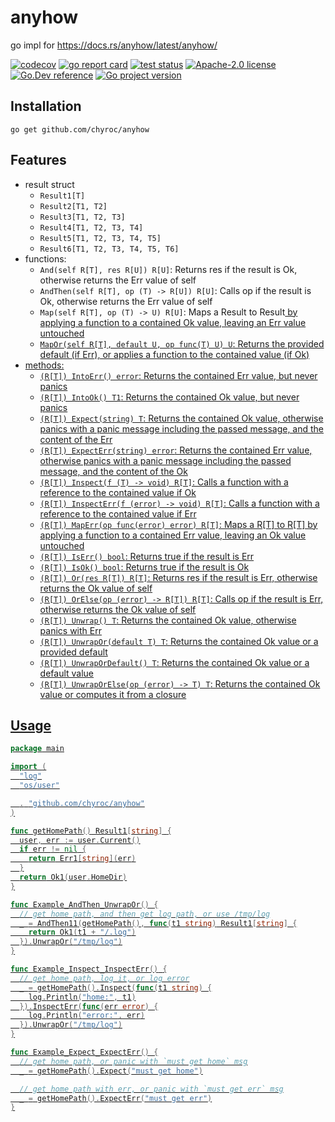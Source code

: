 # anyhow

go impl for https://docs.rs/anyhow/latest/anyhow/

[![codecov](https://codecov.io/gh/chyroc/anyhow/branch/master/graph/badge.svg)](https://codecov.io/gh/chyroc/anyhow)
[![go report card](https://goreportcard.com/badge/github.com/chyroc/anyhow "go report card")](https://goreportcard.com/report/github.com/chyroc/anyhow)
[![test status](https://github.com/chyroc/anyhow/actions/workflows/test.yml/badge.svg)](https://github.com/chyroc/anyhow/actions)
[![Apache-2.0 license](https://img.shields.io/badge/License-Apache%202.0-brightgreen.svg)](https://opensource.org/licenses/Apache-2.0)
[![Go.Dev reference](https://img.shields.io/badge/go.dev-reference-blue?logo=go&logoColor=white)](https://pkg.go.dev/github.com/chyroc/anyhow)
[![Go project version](https://badge.fury.io/go/github.com%2Fchyroc%2Fanyhow.svg)](https://badge.fury.io/go/github.com%2Fchyroc%2Fanyhow)

## Installation

```shell
go get github.com/chyroc/anyhow
```

## Features

- result struct
  - `Result1[T]`
  - `Result2[T1, T2]`
  - `Result3[T1, T2, T3]`
  - `Result4[T1, T2, T3, T4]`
  - `Result5[T1, T2, T3, T4, T5]`
  - `Result6[T1, T2, T3, T4, T5, T6]`
- functions:
  - `And(self R[T], res R[U]) R[U]`: Returns res if the result is Ok, otherwise returns the Err value of self
  - `AndThen(self R[T], op (T) -> R[U]) R[U]`: Calls op if the result is Ok, otherwise returns the Err value of self
  - `Map(self R[T], op (T) -> U) R[U]`: Maps a Result<T> to Result<U> by applying a function to a contained Ok value, leaving an Err value untouched
  - `MapOr(self R[T], default U, op func(T) U) U`: Returns the provided default (if Err), or applies a function to the contained value (if Ok)
- methods:
  - `(R[T]) IntoErr() error`: Returns the contained Err value, but never panics
  - `(R[T]) IntoOk() T1`: Returns the contained Ok value, but never panics
  - `(R[T]) Expect(string) T`: Returns the contained Ok value, otherwise panics with a panic message including the passed message, and the content of the Err
  - `(R[T]) ExpectErr(string) error`: Returns the contained Err value, otherwise panics with a panic message including the passed message, and the content of the Ok
  - `(R[T]) Inspect(f (T) -> void) R[T]`: Calls a function with a reference to the contained value if Ok
  - `(R[T]) InspectErr(f (error) -> void) R[T]`: Calls a function with a reference to the contained value if Err
  - `(R[T]) MapErr(op func(error) error) R[T]`: Maps a R[T] to R[T] by applying a function to a contained Err value, leaving an Ok value untouched
  - `(R[T]) IsErr() bool`: Returns true if the result is Err
  - `(R[T]) IsOk() bool`: Returns true if the result is Ok
  - `(R[T]) Or(res R[T]) R[T]`: Returns res if the result is Err, otherwise returns the Ok value of self
  - `(R[T]) OrElse(op (error) -> R[T]) R[T]`: Calls op if the result is Err, otherwise returns the Ok value of self
  - `(R[T]) Unwrap() T`: Returns the contained Ok value, otherwise panics with Err
  - `(R[T]) UnwrapOr(default T) T`: Returns the contained Ok value or a provided default
  - `(R[T]) UnwrapOrDefault() T`: Returns the contained Ok value or a default value
  - `(R[T]) UnwrapOrElse(op (error) -> T) T`: Returns the contained Ok value or computes it from a closure

## Usage

```go
package main

import (
  "log"
  "os/user"

  . "github.com/chyroc/anyhow"
)

func getHomePath() Result1[string] {
  user, err := user.Current()
  if err != nil {
    return Err1[string](err)
  }
  return Ok1(user.HomeDir)
}

func Example_AndThen_UnwrapOr() {
  // get home path, and then get log path, or use /tmp/log
  _ = AndThen11(getHomePath(), func(t1 string) Result1[string] {
    return Ok1(t1 + "/.log")
  }).UnwrapOr("/tmp/log")
}

func Example_Inspect_InspectErr() {
  // get home path, log it, or log error
  _ = getHomePath().Inspect(func(t1 string) {
    log.Println("home:", t1)
  }).InspectErr(func(err error) {
    log.Println("error:", err)
  }).UnwrapOr("/tmp/log")
}

func Example_Expect_ExpectErr() {
  // get home path, or panic with `must get home` msg
  _ = getHomePath().Expect("must get home")

  // get home path with err, or panic with `must get err` msg
  _ = getHomePath().ExpectErr("must get err")
}
```

